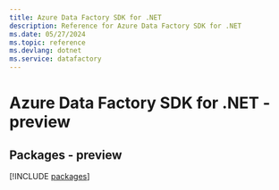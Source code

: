 ```yaml
---
title: Azure Data Factory SDK for .NET
description: Reference for Azure Data Factory SDK for .NET
ms.date: 05/27/2024
ms.topic: reference
ms.devlang: dotnet
ms.service: datafactory
---
```

# Azure Data Factory SDK for .NET - preview
## Packages - preview
[!INCLUDE [packages](data-factory-index.md)]